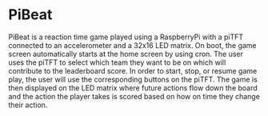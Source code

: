# PiBeat

PiBeat is a reaction time game played using a RaspberryPi with a piTFT connected to an accelerometer and a 32x16 LED matrix. On boot, the game screen automatically starts at the home screen by using cron. The user uses the piTFT to select which team they want to be on which will contribute to the leaderboard score. In order to start, stop, or resume game play, the user will use the corresponding buttons on the piTFT. The game is then displayed on the LED matrix where future actions flow down the board and the action the player takes is scored based on how on time they change their action. 
